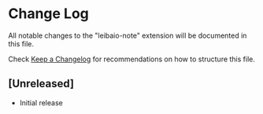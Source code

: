 # Change Log

All notable changes to the "leibaio-note" extension will be documented in this file.

Check [Keep a Changelog](http://keepachangelog.com/) for recommendations on how to structure this file.

## [Unreleased]

- Initial release